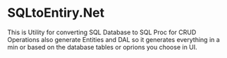 # SQLtoEntiry.Net
This is Utility for converting SQL Database to SQL Proc for CRUD Operations also generate Entities and DAL so it generates everything in a min or based on the database tables or oprions you choose in UI.